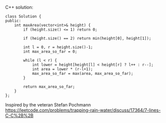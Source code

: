 C++ solution:

```
class Solution {
public:
    int maxArea(vector<int>& height) {
        if (height.size() <= 1) return 0;
        
        if (height.size() == 2) return min(height[0], height[1]);
        
        int l = 0, r = height.size()-1;
        int max_area_so_far = 0;
        
        while (l < r) {
            int lower = height[height[l] < height[r] ? l++ : r--];
            int area = lower * (r-l+1);
            max_area_so_far = max(area, max_area_so_far);
        }
        
        return max_area_so_far;
    }
};
```

Inspired by the veteran Stefan Pochmann
https://leetcode.com/problems/trapping-rain-water/discuss/17364/7-lines-C-C%2B%2B
